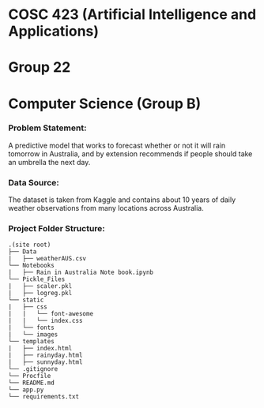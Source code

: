 # COSC 423  (Artificial Intelligence and Applications)
# Group 22
# Computer Science (Group B)



### Problem Statement: 
A predictive model that works to forecast whether or not it will rain tomorrow in Australia, and by extension recommends if people should take an umbrella the next day.

### Data Source:
The dataset is taken from Kaggle and contains about 10 years of daily weather observations from many locations across Australia.


### Project Folder Structure:
```
.(site root)
├── Data
|   ├── weatherAUS.csv
└── Notebooks
|   ├── Rain in Australia Note book.ipynb
└── Pickle_Files
|   ├── scaler.pkl              
|   ├── logreg.pkl 
└── static
|   ├── css
|   |   └── font-awesome
|   |   └── index.css
|   └── fonts
|   └── images
└── templates
|   ├── index.html             
|   ├── rainyday.html
|   ├── sunnyday.html
└── .gitignore
└── Procfile
└── README.md
└── app.py
└── requirements.txt
```

